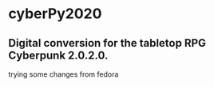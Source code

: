 # cyberPy2020
## Digital conversion for the tabletop RPG Cyberpunk 2.0.2.0.
trying some changes from fedora

